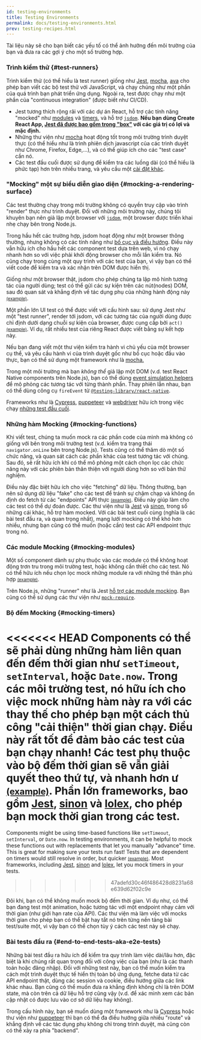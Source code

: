 ```yaml
---
id: testing-environments
title: Testing Environments
permalink: docs/testing-environments.html
prev: testing-recipes.html
---
```


<!-- This document is intended for folks who are comfortable with JavaScript, and have probably written tests with it. It acts as a reference for the differences in testing environments for React components, and how those differences affect the tests that they write. This document also assumes a slant towards web-based react-dom components, but has notes for other renderers. -->

Tài liệu này sẽ cho bạn biết các yếu tố có thể ảnh hưởng đến môi trường của bạn và đưa ra các gợi ý cho một số trường hợp.

### Trình kiểm thử {#test-runners}

Trình kiểm thử (có thể hiểu là test runner) giống như [Jest](https://jestjs.io/), [mocha](https://mochajs.org/), [ava](https://github.com/avajs/ava) cho phép bạn viết các bộ test thử với JavaScript, và chạy chúng như một phần của quá trình bạn phát triển ứng dụng. Ngoài ra, test được chạy như một phần của "continuous integration" (được biết như CI/CD).

- Jest tương thích rộng rãi với các dự án React, hỗ trợ các tính năng "mocked" như [modules](#mocking-modules) và [timers](#mocking-timers), và hỗ trợ [`jsdom`](#mocking-a-rendering-surface). **Nếu bạn dùng Create React App, [Jest đã được bao gồm trong "box"](https://facebook.github.io/create-react-app/docs/running-tests) với các giá trị có lợi và mặc định.**
- Những thư viện như [mocha](https://mochajs.org/#running-mocha-in-the-browser) hoạt động tốt trong môi trường trình duyệt thực (có thể hiểu như là trình phiên dịch javascript của các trình duyệt như Chrome, Firefox, Edge,...), và có thể giúp ích cho các "test case" cần nó.
- Các test đầu cuối được sử dụng để kiểm tra các luồng dài (có thể hiểu là phức tạp) hơn trên nhiều trang, và yêu cầu một [cài đặt khác](#end-to-end-tests-aka-e2e-tests).

### "Mocking" một sự biểu diễn giao diện {#mocking-a-rendering-surface}

Các test thường chạy trong môi trường không có quyền truy cập vào trình "render" thực như trình duyệt. Đối với những môi trường này, chúng tôi khuyên bạn nên giả lập một browser với [`jsdom`](https://github.com/jsdom/jsdom), một browser được triển khai nhẹ chạy bên trong Node.js.

Trong hầu hết các trường hợp, jsdom hoạt động như một browser thông thường, nhưng không có các tính năng như [bố cục và điều hướng](https://github.com/jsdom/jsdom#unimplemented-parts-of-the-web-platform). Điều này vẫn hữu ích cho hầu hết các component test dựa trên web, vì nó chạy nhanh hơn so với việc phải khởi động browser cho mỗi lần kiểm tra. Nó cũng chạy trong cùng một quy trình với các test của bạn, vì vậy bạn có thể viết code để kiểm tra và xác nhận trên DOM được hiển thị.

Giống như một browser thật, jsdom cho phép chúng ta lập mô hình tương tác của người dùng; test có thể gửi các sự kiện trên các nút(nodes) DOM, sau đó quan sát và khẳng định về tác dụng phụ của những hành động này [<small>(example)</small>](/docs/testing-recipes.html#events).

Một phần lớn UI test có thể được viết với cấu hình sau: sử dụng Jest như một "test runner", render tới jsdom, với các tương tác của người dùng được chỉ định dưới dạng chuỗi sự kiện của browser, được cung cấp bởi `act()` [<small>(example)</small>](/docs/testing-recipes.html). Ví dụ, rất nhiều test của riêng React được viết bằng sự kết hợp này.

Nếu bạn đang viết một thư viện kiểm tra hành vi chủ yếu của một browser cụ thể, và yêu cầu hành vi của trình duyệt gốc như bố cục hoặc đầu vào thực, bạn có thể sử dụng một framework như là [mocha.](https://mochajs.org/)

Trong một môi trường mà bạn _không thể_ giả lập một DOM (v.d. test React Native components trên Node.js), bạn có thể dùng [event simulation helpers](/docs/test-utils.html#simulate) để mô phỏng các tương tác với từng thành phần. Thay phiên lẫn nhau, bạn có thể dùng công cụ `fireEvent` từ [`@testing-library/react-native`](https://testing-library.com/docs/react-native-testing-library/intro).

Frameworks như là [Cypress](https://www.cypress.io/), [puppeteer](https://github.com/GoogleChrome/puppeteer) và [webdriver](https://www.seleniumhq.org/projects/webdriver/) hữu ích trong việc chạy [những test đầu cuối](#end-to-end-tests-aka-e2e-tests).

### Những hàm Mocking {#mocking-functions}

Khi viết test, chúng ta muốn mock ra các phần code của mình mà không có giống với bên trong môi trường test (v.d. kiểm tra trạng thái `navigator.onLine` bên trong Node.js). Tests cũng có thể thăm dò một số chức năng, và quan sát cách các phần khác của test tương tác với chúng. Sau đó, sẽ rất hữu ích khi có thể mô phỏng một cách chọn lọc các chức năng này với các phiên bản thân thiện với người dùng hơn so với bản thử nghiệm.

Điều này đặc biệt hữu ích cho việc "fetching" dữ liệu. Thông thường, bạn nên sử dụng dữ liệu "fake" cho các test để tránh sự chậm chạp và không ổn định do fetch từ các "endpoints" API thực [<small>(example)</small>](/docs/testing-recipes.html#data-fetching). Điều này giúp làm cho các test có thể dự đoán được. Các thư viện như là [Jest](https://jestjs.io/) và [sinon](https://sinonjs.org/), trong số những cái khác, hỗ trợ hàm mocked. Với các bài test cuối cùng (nghĩa là các bài test đầu ra, và quan trọng nhất), mạng lưới mocking có thể khó hơn nhiều, nhưng bạn cũng có thể muốn (hoặc cần) test các API endpoint thực trong nó.

### Các module Mocking {#mocking-modules}

Một số component dành sự phụ thuộc vào các module có thể không hoạt động trơn tru trong môi trường test, hoặc không cần thiết cho các test. Nó có thể hữu ích nếu chọn lọc mock những module ra với những thế thân phù hợp [<small>(example)</small>](/docs/testing-recipes.html#mocking-modules).

Trên Node.js, những "runner" như là Jest [hỗ trợ các module mocking](https://jestjs.io/docs/en/manual-mocks). Bạn cũng có thể sử dụng các thư viện như [`mock-require`](https://www.npmjs.com/package/mock-require).

### Bộ đếm Mocking {#mocking-timers}

<<<<<<< HEAD
Components có thể sẽ phải dùng những hàm liên quan đến đếm thời gian như `setTimeout`, `setInterval`, hoặc `Date.now`. Trong các môi trường test, nó hữu ích cho việc mock những hàm này ra với các thay thế cho phép bạn một cách thủ công "cải thiện" thời gian chạy. Điều này rất tốt để đảm bảo các test của bạn chạy nhanh! Các test phụ thuộc vào bộ đếm thời gian sẽ vẫn giải quyết theo thứ tự, và nhanh hơn ư [<small>(example)</small>](/docs/testing-recipes.html#timers). Phần lớn frameworks, bao gồm [Jest](https://jestjs.io/docs/en/timer-mocks), [sinon](https://sinonjs.org/releases/v7.3.2/fake-timers/) và [lolex](https://github.com/sinonjs/lolex), cho phép bạn mock thời gian trong các test.
=======
Components might be using time-based functions like `setTimeout`, `setInterval`, or `Date.now`. In testing environments, it can be helpful to mock these functions out with replacements that let you manually "advance" time. This is great for making sure your tests run fast! Tests that are dependent on timers would still resolve in order, but quicker [<small>(example)</small>](/docs/testing-recipes.html#timers). Most frameworks, including [Jest](https://jestjs.io/docs/en/timer-mocks), [sinon](https://sinonjs.org/releases/latest/fake-timers) and [lolex](https://github.com/sinonjs/lolex), let you mock timers in your tests.
>>>>>>> 47adefd30c46f486428d8231a68e639d62f02c9e

Đôi khi, bạn có thể không muốn mock bộ đếm thời gian. Ví dụ như, có thể bạn đang test một animation, hoặc tương tác với một endpoint nhạy cảm với thời gian (như giới hạn rate của API). Các thư viện mà làm việc với mocks thời gian cho phép bạn có thể bật hay tắt nó trên từng nền tảng bài test/suite một, vì vậy bạn có thể chọn tùy ý cách các test này sẽ chạy.

### Bài tests đầu ra {#end-to-end-tests-aka-e2e-tests}

Những bài test đầu ra hữu ích để kiểm tra quy trình làm việc dài/lâu hơn, đặc biệt là khi chúng rất quan trọng đối với công việc của bạn (như là các thanh toán hoặc đăng nhập). Đối với những test này, bạn có thể muốn kiểm tra cách một trình duyệt thực tế hiển thị toàn bộ ứng dụng, fetche data từ các API endpoint thật, dùng các session và cookie, điều hướng giữa các link khác nhau. Bạn cũng có thể muốn đưa ra khẳng định không chỉ là trên DOM state, mà còn trên cả dữ liệu hỗ trợ cũng vậy (v.d. để xác minh xem các bản cập nhật có được lưu vào cơ sở dữ liệu hay không).

Trong cấu hình này, bạn sẽ muốn dùng một framework như là [Cypress](https://www.cypress.io/) hoặc thư viện như [puppeteer](https://github.com/GoogleChrome/puppeteer) thì bạn có thể đa điều hướng giữa nhiều "route" và khẳng định về các tác dụng phụ không chỉ trong trình duyệt, mà cũng còn có thể xảy ra phía "backend".
